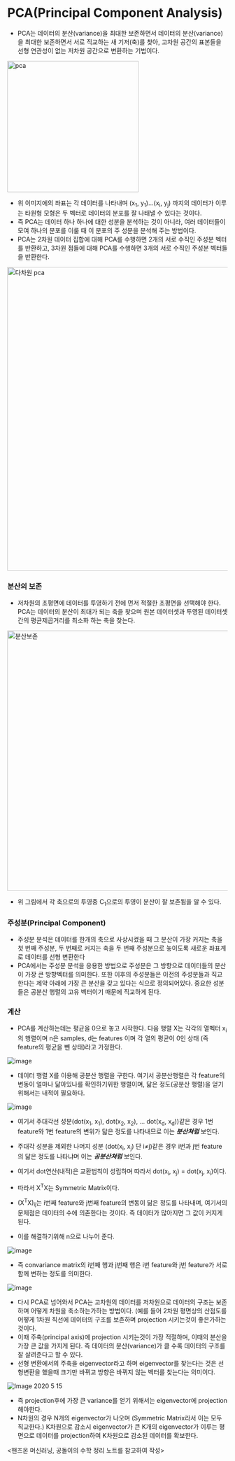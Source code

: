 # PCA(Principal Component Analysis)

* PCA는 데이터의 분산(variance)을 최대한 보존하면서 데이터의 분산(variance)을 최대한 보존하면서 서로 직교하는 새 기저(축)를 찾아, 고차원 공간의 표본들을 선형 연관성이 없는 저차원 공간으로 변환하는 기법이다.

<img width="300" alt="pca" src="https://user-images.githubusercontent.com/46274774/81775618-2201df80-9528-11ea-884d-41c99ab09187.png">

* 위 이미지에의 좌표는 각 데이터를 나타내며 (x<sub>1</sub>, y<sub>1</sub>)...(x<sub>i</sub>, y<sub>j</sub>) 까지의 데이터가 이루는 타원형 모형은 두 벡터로 데이터의 분포를 잘 나태낼 수 있다는 것이다.
* 즉 PCA는 데이터 하나 하나에 대한 성분을 분석하는 것이 아니라, 여러 데이터들이 모여 하나의 분포를 이룰 때 이 분포의 주 성분을 분석해 주는 방법이다.
* PCA는 2차원 데이터 집합에 대해 PCA를 수행하면 2개의 서로 수직인 주성분 벡터를 반환하고, 3차원 점들에 대해 PCA를 수행하면 3개의 서로 수직인 주성분 벡터들을 반환한다.
  
<img width="694" alt="다차원 pca" src="https://user-images.githubusercontent.com/46274774/81775802-773df100-9528-11ea-834a-c8b68c35df91.png">

### 분산의 보존
* 저차원의 초평면에 데이터를 투영하기 전에 먼저 적절한 초평면을 선택해야 한다. PCA는 데이터의 분산이 최대가 되는 축을 찾으며 원본 데이터셋과 투영된 데이터셋 간의 평균제곱거리를 최소화 하는 축을 찾는다.

<img width="595" alt="분산보존" src="https://user-images.githubusercontent.com/46274774/81775826-858c0d00-9528-11ea-9522-c92bf6897bcc.png">

* 위 그림에서 각 축으로의 투영중 C<sub>1</sub>으로의 투영이 분산이 잘 보존됨을 알 수 있다.

### 주성분(Principal Component)
* 주성분 분석은 데이터를 한개의 축으로 사상시켰을 때 그 분산이 가장 커지는 축을 첫 번째 주성분, 두 번째로 커지는 축을 두 번째 주성분으로 놓이도록 새로운 좌표계로 데이터를 선형 변환한다
* PCA에서는 주성분 분석을 응용한 방법으로 주성분은 그 방향으로 데이터들의 분산이 가장 큰 방향벡터를 의미한다. 또한 이후의 주성분들은 이전의 주성분들과 직교한다는 제약 아래에 가장 큰 분산을 갖고 있다는 식으로 정의되어있다. 중요한 성분들은 공분산 행렬의 고유 벡터이기 때문에 직교하게 된다.

### 계산
* PCA를 계산하는데는 평균을 0으로 놓고 시작한다. 다음 행렬 X는 각각의 열벡터 x<sub>i</sub>의 행렬이며 n은 samples, d는 features 이며 각 열의 평균이 0인 상태 (즉 feature의 평균을 뺀 상태)라고 가정한다.

![image](https://user-images.githubusercontent.com/46274774/82009857-68cc1280-96ab-11ea-88d0-5d83885b9d1a.png)
* 데이터 행렬 X를 이용해 공분산 행렬을 구한다. 여기서 공분산행렬은 각 feature의 변동이 얼마나 닮아있나를 확인하기위한 행렬이며, 닮은 정도(공분산 행렬)을 얻기 위해서는 내적이 필요하다.

![image](https://user-images.githubusercontent.com/46274774/82010371-db89bd80-96ac-11ea-92aa-1d83bc0b424e.png)


* 여기서 주대각선 성분(dot(x<sub>1</sub>, x<sub>1</sub>), dot(x<sub>2</sub>, x<sub>2</sub>), ... dot(x<sub>d</sub>, x<sub>d</sub>))같은 경우 1번 feature와 1번 feature의 변위가 닯은 정도를 나타내므로 이는 ***분산쳐럼*** 보인다.
* 주대각 성분을 제외한 나머지 성분 (dot(x<sub>i</sub>, x<sub>j</sub>) 단 i&ne;j)같은 경우 i번과 j번 feature의 닮은 정도를 나타냐며 이는 ***공분산쳐럼*** 보인다.
* 여기서 dot연산(내적)은 교환법칙이 성립하며 따라서 dot(x<sub>i</sub>, x<sub>j</sub>) = dot(x<sub>j</sub>, x<sub>i</sub>)이다.
* 따라서 X<sup>T</sup>X는 Symmetric Matrix이다.

* (X<sup>T</sup>X)<sub>ij</sub>는 i번째 feature와 j번째 feature의 변동이 닮은 정도를 나타내며, 여기서의 문제점은 데이터의 수에 의존한다는 것이다.
즉 데이터가 많아지면 그 값이 커지게 된다.
* 이를 해결하기위해 n으로 나누어 준다.

![image](https://user-images.githubusercontent.com/46274774/82011153-0b39c500-96af-11ea-8130-76e24a9bde64.png)

* 즉 convariance matrix의 i번째 행과 j번째 행은 i번 feature와 j번 feature가 서로 함께 변하는 정도를 의미한다.

![image](https://user-images.githubusercontent.com/46274774/82011371-ca8e7b80-96af-11ea-92ab-f61262b9b2a6.png)

* 다시 PCA로 넘어와서 PCA는 고차원의 데이터를 저차원으로 데이터의 구조는 보존하며 어떻게 차원을 축소하는가하는 방법이다. (예를 들어 2차원 평면상의 산점도를 어떻게 1차원 직선에 데이터의 구조를 보존하며 projection 시키는것이 좋은가하는 것이다.
* 이때 주축(principal axis)에 projection 시키는것이 가장 적절하며, 이때의 분산을 가장 큰 값을 가지게 된다. 즉 데이터의 분산(variance)가 클 수록 데이터의 구조를 잘 살려준다고 할 수 있다.
* 선형 변환에서의 주축을 eigenvector라고 하며 eigenvector를 찾는다는 것은 선형변환을 했을때 크기만 바뀌고 방향은 바뀌지 않는 벡터를 찾는다는 의미이다.

![Image 2020  5  15](https://user-images.githubusercontent.com/46274774/82011830-18f04a00-96b1-11ea-8adb-ae2fcda13ae0.png)

* 즉 projection후에 가장 큰 variance를 얻기 위해서는 eigenvector에 projection해야한다.
* N차원의 경우 N개의 eigenvector가 나오며 (Symmetric Matrix라서 이는 모두 직교한다.) K차원으로 감소시 eigenvector가 큰 K개의 eigenvector가 이루는 평면으로 데이터를 projection하여 K차원으로 감소된 데이터를 확보한다.

<핸즈온 머신러닝, 공돌이의 수학 정리 노트를 참고하여 작성>
